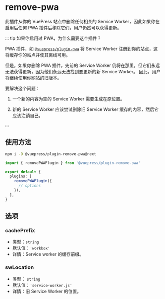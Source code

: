 # remove-pwa

<NpmBadge package="@vuepress/plugin-remove-pwa" />

此插件从你的 VuePress 站点中删除任何相关的 Service Worker，因此如果你在启用后任何 PWA 插件后移除它们，用户仍然可以获得更新。

::: tip 如果你启用过 PWA，为什么需要这个插件？

PWA 插件，如 [`@vuepress/plugin-pwa`](./pwa/README.md) 将 Service Worker 注册到你的站点，这将缓存你的站点并使其离线可用。

但是，如果你删除 PWA 插件，先前的 Service Worker 仍将在那里，但它们永远无法获得更新，因为他们永远无法找到要更新的新 Service Worker。 因此，用户将继续使用你网站的旧版本。

要解决这个问题：

1. 一个新的内容为空的 Service Worker 需要生成在原位置。

1. 新的 Service Worker 应该尝试删除旧 Service Worker 缓存的内容，然后它应该注销自己。

:::

## 使用方法

```bash
npm i -D @vuepress/plugin-remove-pwa@next
```

```ts
import { removePWAPlugin } from '@vuepress/plugin-remove-pwa'

export default {
  plugins: [
    removePWAPlugin({
      // options
    }),
  ],
}
```

## 选项

### cachePrefix

- 类型：`string`
- 默认值：`'workbox'`
- 详情：Service worker 的缓存前缀。

### swLocation

- 类型： `string`
- 默认值：`'service-worker.js'`
- 详情：旧 Service Worker 的位置。
